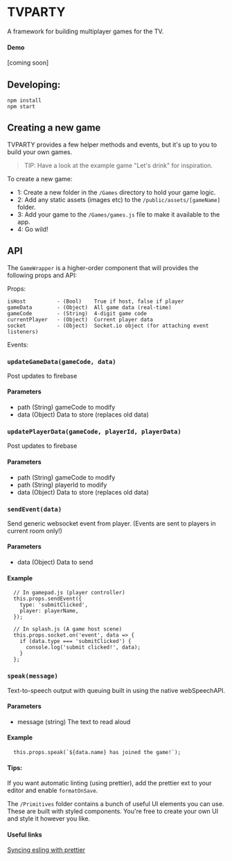 # TVPARTY
A framework for building multiplayer games for the TV.

#### Demo
[coming soon]

## Developing:
```
npm install
npm start
```

## Creating a new game
TVPARTY provides a few helper methods and events, but it's up to you to build your own games. 

> TIP: Have a look at the example game "Let's drink" for inspiration.

To create a new game:
- 1: Create a new folder in the `/Games` directory to hold your game logic.
- 2: Add any static assets (images etc) to the `/public/assets/[gameName]` folder.
- 3: Add your game to the `/Games/games.js` file to make it available to the app.
- 4: Go wild!

## API

The `GameWrapper` is a higher-order component that will provides the following props and API:

Props:
```
isHost          - (Bool)    True if host, false if player
gameData        - (Object)  All game data (real-time)
gameCode        - (String)  4-digit game code
currentPlayer   - (Object)  Current player data
socket          - (Object)  Socket.io object (for attaching event listeners)
```

Events:

### `updateGameData(gameCode, data)`

Post updates to firebase

#### Parameters
- path (String) gameCode to modify
- data (Object) Data to store (replaces old data)


### `updatePlayerData(gameCode, playerId, playerData)`

Post updates to firebase

#### Parameters
- path (String) gameCode to modify
- path (String) playerId to modify
- data (Object) Data to store (replaces old data)


### `sendEvent(data)`

Send generic websocket event from player. (Events are sent to players in current room only!)

#### Parameters
- data (Object) Data to send

#### Example
```
  // In gamepad.js (player controller)
  this.props.sendEvent({
    type: 'submitClicked',
    player: playerName,
  });

  // In splash.js (A game host scene)
  this.props.socket.on('event', data => {
    if (data.type === 'submitClicked') {
      console.log('submit clicked!', data);
    }
  };
```


### `speak(message)`

Text-to-speech output with queuing built in using the native webSpeechAPI.

#### Parameters
- message (string) The text to read aloud

#### Example
```
  this.props.speak(`${data.name} has joined the game!`);
```


#### Tips:
If you want automatic linting (using prettier), add the prettier ext to your editor and enable `formatOnSave`.

The `/Primitives` folder contains a bunch of useful UI elements you can use. These are built with styled components. You're free to create your own UI and style it however you like.

#### Useful links
[Syncing esling with prettier](https://howtoember.wordpress.com/2017/04/20/syncing-eslint-with-prettier/)